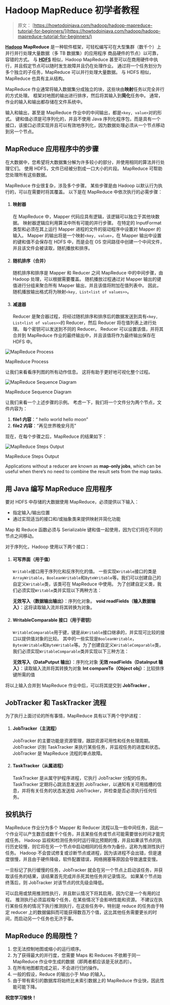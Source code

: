 # Hadoop MapReduce 初学者教程

> 原文： [https://howtodoinjava.com/hadoop/hadoop-mapreduce-tutorial-for-beginners/](https://howtodoinjava.com/hadoop/hadoop-mapreduce-tutorial-for-beginners/)

[**Hadoop**](//howtodoinjava.com/big-data/hadoop/hadoop-big-data-tutorial/) **MapReduce** 是一种软件框架，可轻松编写可在大型集群（数千个）上并行并行处理大量数据（多 TB 数据集）的应用程序 商品硬件的节点）以可靠，容错的方式。 与 **[HDFS](//howtodoinjava.com/big-data/hadoop/hdfs-hadoop-distributed-file-system-architecture-tutorial/)** 相似，Hadoop MapReduce 甚至可以在商用硬件中执行，并且假定节点可以随时发生故障并且仍在处理作业。 通过将一个任务划分为多个独立的子任务，MapReduce 可以并行处理大量数据。 与 HDFS 相似，MapReduce 也具有主从结构。

MapReduce 作业通常将输入数据集分成独立的块，这些块由**映射**任务以完全并行的方式处理。 框架对地图的输出进行排序，然后将其输入到**简化**任务中。 通常，作业的输入和输出都存储在文件系统中。

输入和输出，甚至是 MapReduce 作业中的中间输出，都是`<key, value>`对的形式。 键和值必须是可序列化的，并且不使用 Java 序列化程序包，而是具有一个接口，该接口必须实现并且可以有效地序列化，因为数据处理必须从一个节点移动到另一个节点。

## MapReduce 应用程序中的步骤

在大数据中，您希望将大数据集分解为许多较小的部分，并使用相同的算法并行处理它们。 使用 HDFS，文件已经被分割成一口大小的片段。 MapReduce 可帮助您处理所有这些数据。

MapReduce 作业很复杂，涉及多个步骤。 某些步骤是由 Hadoop 以默认行为执行的，可以在需要时将其覆盖。 以下是在 MapReduce 中依次执行的必需步骤：

1.  #### 映射器

    在 MapReduce 中，Mapper 代码应具有逻辑，该逻辑可以独立于其他块数据。 映射器逻辑应利用算法中所有可能的并行步骤。 在特定的 InputFormat 类型和必须在其上运行 Mapper 进程的文件的驱动程序中设置对 Mapper 的输入。 Mapper 的输出将是一个映射`<key, value>`，在 Mapper 输出中设置的键和值不会保存在 HDFS 中，而是会在 OS 空间路径中创建一个中间文件，并且该文件会被读取，随机播放和排序。

2.  #### 随机排序（合并）

    随机排序和排序是 Mapper 和 Reducer 之间 MapReduce 中的中间步骤，由 Hadoop 处理，可以根据需要覆盖。 随机播放过程通过对 Mapper 输出的键值进行分组来聚合所有 Mapper 输出，并且该值将附加在值列表中。 因此，随机播放输出格式将为映射`<key, List<list of values>>`。

3.  #### 减速器

    Reducer 是聚合器过程，将经过随机排序和排序后的数据发送到具有`<key, List<list of values>>`的 Reducer，然后 Reducer 将在值列表上进行处理。 每个密钥可以发送到不同的 Reducer。 Reducer 可以设置该值，并将其合并到 MapReduce 作业的最终输出中，并且该值将作为最终输出保存在 HDFS 中。

![MapReduce Process](img/559f3fe473516a8415a90855ea5bbad9.png)

MapReduce Process



让我们来看看序列图的所有动作信息。 这将有助于更好地可视化整个过程。

![MapReduce Sequence Diagram](img/53d5c28699cb2d831d0dabc2c437007e.png)

MapReduce Sequence Diagram



让我们来看一个上述步骤的示例。 考虑一下，我们将一个文件分为两个节点，文件内容为：

1.  **file1 内容**：“ hello world hello moon”
2.  **file2 内容**：“再见世界晚安月亮”

现在，在每个步骤之后，MapReduce 的结果如下：

![MapReduce Steps Output](img/a7d80ee246baa5051c9d60401f2c6931.png)

MapReduce Steps Output



Applications without a reducer are known as **map-only jobs**, which can be useful when there’s no need to combine the result sets from the map tasks.

## 用 Java 编写 MapReduce 应用程序

要对 HDFS 中存储的大数据使用 MapReduce，必须提供以下输入：

*   指定输入/输出位置
*   通过实现适当的接口和/或抽象类来提供映射并简化功能

Map 和 Reduce 函数必须与 Serializable 键和值一起使用，因为它们将在不同的节点之间移动。

对于序列化，Hadoop 使用以下两个接口：

1.  #### 可写界面（用于值）

    `Writable`接口用于序列化和反序列化的值。 一些实现`Writable`接口的类是`ArrayWritable`，`BooleanWritable`和`ByteWritable`等。我们可以创建自己的自定义`Writable`类，该类可在 MapReduce 中使用。 为了创建自定义类，我们必须实现`Writable`类并实现以下两种方法：

    **无效写入（数据输出输出）**：序列化对象。
    **void readFields（输入数据输入）**：这将读取输入流并将其转换为对象。

2.  #### WritableComparable 接口（用于密钥）

    `WritableComparable`用于键，键是从`Writable`接口继承的，并实现可比较的接口以提供值对象的比较。 其中的一些实现是`BooleanWritable`，`BytesWritable`和`ByteWritable`等。为了创建自定义`WritableComparable`类，我们必须实现`WritableComparable`类并实现以下三种方法：

    **无效写入（DataPutput 输出）**：序列化对象
    **无效 readFields（DataInput 输入）**：读取输入流并将其转换为对象
    **Int compareTo（Object obj）**：比较排序键所需的值

将以上输入合并到 MapReduce 作业中后，可以将其提交到 **JobTracker** 。

## JobTracker 和 TaskTracker 流程

为了执行上面讨论的所有事情，MapReduce 具有以下两个守护进程：

1.  #### JobTracker（主流程）

    JobTracker 的主要功能是资源管理，跟踪资源可用性和任务处理周期。 JobTracker 识别 TaskTracker 来执行某些任务，并监视任务的进度和状态。 JobTracker 是 MapReduce 流程的单点故障。

2.  #### TaskTracker（从属进程）

    TaskTracker 是从属守护程序进程，它执行 JobTracker 分配的任务。 TaskTracker 定期将心跳消息发送到 JobTracker，以通知有关可用插槽的信息，并将有关任务的状态发送给 JobTracker，并检查是否必须执行任何任务。

## 投机执行

MapReduce 作业分为多个 Mapper 和 Reducer 流程以及一些中间任务，因此一个作业可以产生数百或数千个任务，并且某些任务或节点可能需要很长时间才能完成任务。 Hadoop 监视和检测任务何时运行得比预期的慢，并且如果该节点的执行历史较慢，则它将在另一个节点中启动相同的任务作为备份，这称为推测性执行任务。 Hadoop 不会尝试修复或诊断节点或进程，因为该进程不会出错，但是速度很慢，并且由于硬件降级，软件配置错误，网络拥塞等原因会导致速度变慢。

一旦标记了执行缓慢的任务，JobTracker 就会在另一个节点上启动该任务，并获取该任务的结果，该结果首先完成并杀死其他任务并记录情况。 如果某个节点始终落后，则 JobTracker 对该节点的优先级会降低。

可以启用或禁用推测性执行，并且默认情况下将其启用，因为它是一个有用的过程。 推测执行必须监视每个任务，在某些情况下会影响性能和资源。 不建议在执行某些任务的情况下执行推测执行，在这些任务中，特别是 reduce 的任务由于特定 reducer 上的数据偏斜而可能获得数百万个值，这比其他任务需要更长的时间，而启动另一个任务也无济于事。

## MapReduce 的局限性？

1.  您无法控制地图或缩小的运行顺序。
2.  为了获得最大的并行度，您需要 Maps 和 Reduces 不依赖于同一 MapReduce 作业中生成的数据（即两者都应该是无状态的）。
3.  在所有地图都完成之前，不会进行归约操作。
4.  一般的假设，Reduce 的输出小于 Map 的输入。
5.  由于带有索引的数据库将始终比未索引数据上的 MapReduce 作业快，因此性能可能下降。

**祝您学习愉快！**